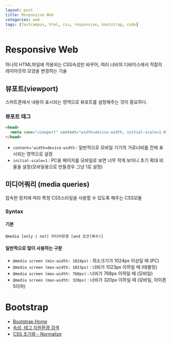 ```yaml
---
layout: post
title: Responsive Web
categories: web
tags: [fastcampus, html, css, responsive, bootstrap, code]
---
```


# Responsive Web
하나의 HTML파일에 적용되는 CSS속성만 바꾸어, 여러 너비의 디바이스에서 적절히 레이아웃의 모양을 변경하는 기술

## 뷰포트(viewport)

스마트폰에서 내용이 표시되는 영역으로 뷰포트를 설정해주는 것이 중요하다.

### 뷰포트 태그

```html
<head>
  <meta name="viewport" content="width=device-width, initial-scale=1.0">
</head>
```

- `content='width=device-width` : 일반적으로 모바일 기기의 가로너비를 전체 표시되는 영역으로 설정
- `initial-scale=1` : PC용 페이지를 모바일로 보면 너무 작게 보이니 초기 확대 비율을 설정(모바일용으로 만들경우 그냥 1로 설정)

## 미디어쿼리 (media queries)
접속한 장치에 따라 특정 CSS스타일을 사용할 수 있도록 해주는 CSS모듈

### Syntax
#### 기본
`@media [only | not] 미디어유형 [and 조건(복수)]`

#### 일반적으로 많이 사용하는 구문
- `@media screen (min-width: 1024px)` : 최소크기가 1024px 이상일 때 (PC)
- `@media screen (max-width: 1023px)` : 너비가 1023px 이하일 때 (태블릿)
- `@media screen (max-width: 768px)` : 너비가 768px 이하일 때 (모바일)
- `@media screen (max-width: 320px)` : 너비가 320px 이하일 때 (모바일, 아이폰5이하)



# Bootstrap
- [Bootstrap Home](http://bootstrapk.com)
- [속성, 태그 지원환경 검색](http://caniuse.com/)
- [CSS 초기화 - Normalize](http://necolas.github.io/normalize.css/)
